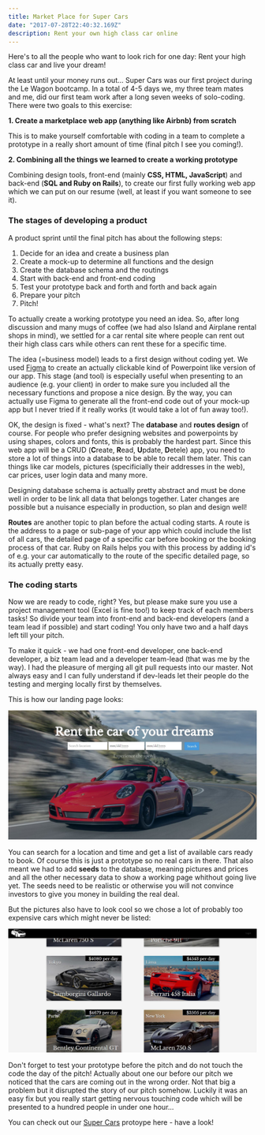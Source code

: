 ```yaml
---
title: Market Place for Super Cars 
date: "2017-07-28T22:40:32.169Z"
description: Rent your own high class car online
---
```


Here's to all the people who want to look rich for one day: Rent your high class car and live your dream! 

At least until your money runs out... Super Cars was our first project during the Le Wagon bootcamp. In a total of 4-5 days we, my three team mates and me, did our first team work after a long seven weeks of solo-coding. There were two goals to this exercise:

**1.  Create a marketplace web app (anything like Airbnb) from scratch**

This is to make yourself comfortable with coding in a team to complete a prototype in a really short amount of time (final pitch I see you coming!).

**2.  Combining all the things we learned to create a working prototype** 

Combining design tools, front-end (mainly **CSS, HTML, JavaScript**) and back-end (**SQL and Ruby on Rails**), to create our first fully working web app which we can put on our resume (well, at least if you want someone to see it). 

### The stages of developing a product  

A product sprint until the final pitch has about the following steps:

1. Decide for an idea and create a business plan
2. Create a mock-up to determine all functions and the design
3. Create the database schema and the routings
4. Start with back-end and front-end coding
5. Test your prototype back and forth and forth and back again
6. Prepare your pitch 
7. Pitch!

To actually create a working prototype you need an idea. So, after long discussion and many mugs of coffee (we had also Island and Airplane rental shops in mind), we settled for a car rental site where people can rent out their high class cars while others can rent these for a specific time.

The idea (=business model) leads to a first design without coding yet. We used [Figma](https://www.figma.com) to create an actually clickable kind of Powerpoint like version of our app. This stage (and tool) is especially useful when presenting to an audience (e.g. your client) in order to make sure you included all the necessary functions and propose a nice design. By the way, you can actually use Figma to generate all the front-end code out of your mock-up app but I never tried if it really works (it would take a lot of fun away too!).

OK, the design is fixed - what's next? The **database** and **routes design** of course. For people who prefer designing websites and powerpoints by using shapes, colors and fonts, this is probably the hardest part. Since this web app will be a CRUD (**C**reate, **R**ead, **U**pdate, **D**etele) app, you need to store a lot of things into a database to be able to recall them later. This can things like car models, pictures (specificially their addresses in the web), car prices, user login data and many more.

Designing database schema is actually pretty abstract and must be done well in order to be link all data that belongs together. Later changes are possible but a nuisance especially in production, so plan and design well!

**Routes** are another topic to plan before the actual coding starts. A route is the address to a page or sub-page of your app which could include the list of all cars, the detailed page of a specific car before booking or the booking process of that car. Ruby on Rails helps you with this process by adding id's of e.g. your car automatically to the route of the specific detailed page, so its actually pretty easy. 

### The coding starts

Now we are ready to code, right? Yes, but please make sure you use a project management tool (Excel is fine too!) to keep track of each members tasks! So divide your team into front-end and back-end developers (and a team lead if possible) and start coding! You only have two and a half days left till your pitch. 

To make it quick - we had one front-end developer, one back-end developer, a biz team lead and a developer team-lead (that was me by the way). I had the pleasure of merging all git pull requests into our master. Not always easy and I can fully understand if dev-leads let their people do the testing and merging locally first by themselves.

This is how our landing page looks:

![Landing page](./supercar_index.jpg)

You can search for a location and time and get a list of available cars ready to book. Of course this is just a prototype so no real cars in there. That also meant we had to add **seeds** to the database, meaning pictures and prices and all the other necessary data to show a working page whithout going live yet. The seeds need to be realistic or otherwise you will not convince investors to give you money in building the real deal.

But the pictures also have to look cool so we chose a lot of probably too expensive cars which might never be listed: 

![super car list](./supercarslist.jpg)

Don't forget to test your prototype before the pitch and do not touch the code the day of the pitch! Actually about one our before our pitch we noticed that the cars are coming out in the wrong order. Not that big a problem but it disrupted the story of our pitch somehow. Luckily it was an easy fix but you really start getting nervous touching code which will be presented to a hundred people in under one hour...

You can check out our [Super Cars](https://supercarslewagon.herokuapp.com) protoype here - have a look!












